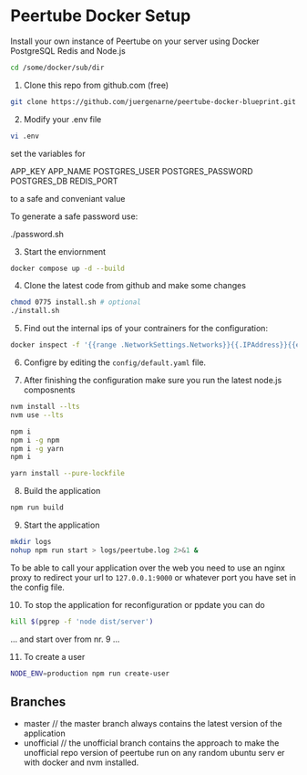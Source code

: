 # Peertube Docker Setup

Install your own instance of Peertube on your server using Docker PostgreSQL Redis and Node.js

```bash
cd /some/docker/sub/dir
````

1. Clone this repo from github.com (free)

```bash
git clone https://github.com/juergenarne/peertube-docker-blueprint.git .
`````

2. Modify your .env file

```bash
vi .env
````

set the variables for

APP_KEY
APP_NAME
POSTGRES_USER
POSTGRES_PASSWORD
POSTGRES_DB
REDIS_PORT

to a safe and conveniant value

To generate a safe password use:

./password.sh

3. Start the enviornment

```bash
docker compose up -d --build
````

4. Clone the latest code from github and make some changes

```bash
chmod 0775 install.sh # optional
./install.sh
````

5. Find out the internal ips of your contrainers for the configuration:

```bash
docker inspect -f '{{range .NetworkSettings.Networks}}{{.IPAddress}}{{end}}' ptb-postgres
````

6. Configre by editing the `config/default.yaml` file.

7. After finishing the configuration make sure you run the latest node.js composnents

```bash
nvm install --lts
nvm use --lts

npm i
npm i -g npm 
npm i -g yarn
npm i

yarn install --pure-lockfile
````

8. Build the application

```bash
npm run build
````

9. Start the application

```bash
mkdir logs
nohup npm run start > logs/peertube.log 2>&1 &
````

To be able to call your application over the web you need to use an nginx proxy to redirect your url to `127.0.0.1:9000` or whatever port you have set in the config file. 

10. To stop the application for reconfiguration or ppdate you can do

```bash
kill $(pgrep -f 'node dist/server') 
````

... and start over from nr. 9 ...

11. To create a user

```bash
NODE_ENV=production npm run create-user
````

## Branches
- master // the master branch always contains the latest version of the application
- unofficial // the unofficial branch contains the approach to make the unofficial repo version of peertube run on any random ubuntu serv er with docker and nvm installed.
